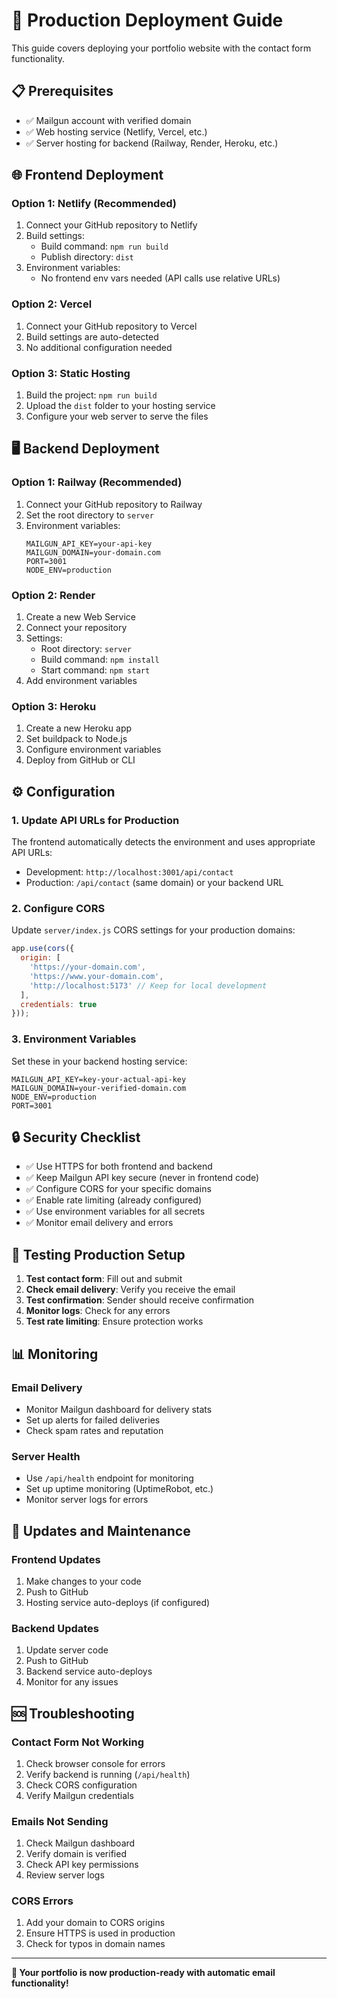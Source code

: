 # 🚀 Production Deployment Guide

This guide covers deploying your portfolio website with the contact form functionality.

## 📋 Prerequisites

- ✅ Mailgun account with verified domain
- ✅ Web hosting service (Netlify, Vercel, etc.)
- ✅ Server hosting for backend (Railway, Render, Heroku, etc.)

## 🌐 Frontend Deployment

### Option 1: Netlify (Recommended)
1. Connect your GitHub repository to Netlify
2. Build settings:
   - Build command: `npm run build`
   - Publish directory: `dist`
3. Environment variables:
   - No frontend env vars needed (API calls use relative URLs)

### Option 2: Vercel
1. Connect your GitHub repository to Vercel
2. Build settings are auto-detected
3. No additional configuration needed

### Option 3: Static Hosting
1. Build the project: `npm run build`
2. Upload the `dist` folder to your hosting service
3. Configure your web server to serve the files

## 🖥️ Backend Deployment

### Option 1: Railway (Recommended)
1. Connect your GitHub repository to Railway
2. Set the root directory to `server`
3. Environment variables:
   ```
   MAILGUN_API_KEY=your-api-key
   MAILGUN_DOMAIN=your-domain.com
   PORT=3001
   NODE_ENV=production
   ```

### Option 2: Render
1. Create a new Web Service
2. Connect your repository
3. Settings:
   - Root directory: `server`
   - Build command: `npm install`
   - Start command: `npm start`
4. Add environment variables

### Option 3: Heroku
1. Create a new Heroku app
2. Set buildpack to Node.js
3. Configure environment variables
4. Deploy from GitHub or CLI

## ⚙️ Configuration

### 1. Update API URLs for Production
The frontend automatically detects the environment and uses appropriate API URLs:
- Development: `http://localhost:3001/api/contact`
- Production: `/api/contact` (same domain) or your backend URL

### 2. Configure CORS
Update `server/index.js` CORS settings for your production domains:
```javascript
app.use(cors({
  origin: [
    'https://your-domain.com',
    'https://www.your-domain.com',
    'http://localhost:5173' // Keep for local development
  ],
  credentials: true
}));
```

### 3. Environment Variables
Set these in your backend hosting service:
```
MAILGUN_API_KEY=key-your-actual-api-key
MAILGUN_DOMAIN=your-verified-domain.com
NODE_ENV=production
PORT=3001
```

## 🔒 Security Checklist

- ✅ Use HTTPS for both frontend and backend
- ✅ Keep Mailgun API key secure (never in frontend code)
- ✅ Configure CORS for your specific domains
- ✅ Enable rate limiting (already configured)
- ✅ Use environment variables for all secrets
- ✅ Monitor email delivery and errors

## 🧪 Testing Production Setup

1. **Test contact form**: Fill out and submit
2. **Check email delivery**: Verify you receive the email
3. **Test confirmation**: Sender should receive confirmation
4. **Monitor logs**: Check for any errors
5. **Test rate limiting**: Ensure protection works

## 📊 Monitoring

### Email Delivery
- Monitor Mailgun dashboard for delivery stats
- Set up alerts for failed deliveries
- Check spam rates and reputation

### Server Health
- Use `/api/health` endpoint for monitoring
- Set up uptime monitoring (UptimeRobot, etc.)
- Monitor server logs for errors

## 🔄 Updates and Maintenance

### Frontend Updates
1. Make changes to your code
2. Push to GitHub
3. Hosting service auto-deploys (if configured)

### Backend Updates
1. Update server code
2. Push to GitHub
3. Backend service auto-deploys
4. Monitor for any issues

## 🆘 Troubleshooting

### Contact Form Not Working
1. Check browser console for errors
2. Verify backend is running (`/api/health`)
3. Check CORS configuration
4. Verify Mailgun credentials

### Emails Not Sending
1. Check Mailgun dashboard
2. Verify domain is verified
3. Check API key permissions
4. Review server logs

### CORS Errors
1. Add your domain to CORS origins
2. Ensure HTTPS is used in production
3. Check for typos in domain names

---

**🎉 Your portfolio is now production-ready with automatic email functionality!**